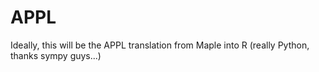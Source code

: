 # APPL
Ideally, this will be the APPL translation from Maple into R (really Python, thanks sympy guys...)